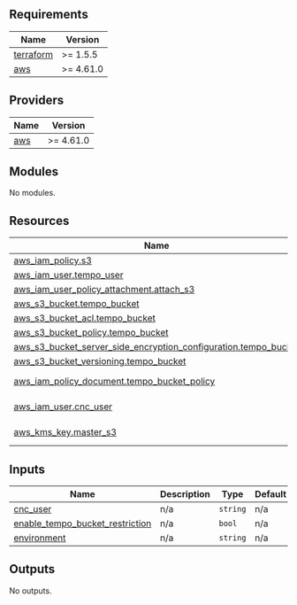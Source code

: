 <!-- BEGIN_TF_DOCS -->
## Requirements

| Name | Version |
|------|---------|
| <a name="requirement_terraform"></a> [terraform](#requirement\_terraform) | >= 1.5.5 |
| <a name="requirement_aws"></a> [aws](#requirement\_aws) | >= 4.61.0 |

## Providers

| Name | Version |
|------|---------|
| <a name="provider_aws"></a> [aws](#provider\_aws) | >= 4.61.0 |

## Modules

No modules.

## Resources

| Name | Type |
|------|------|
| [aws_iam_policy.s3](https://registry.terraform.io/providers/hashicorp/aws/latest/docs/resources/iam_policy) | resource |
| [aws_iam_user.tempo_user](https://registry.terraform.io/providers/hashicorp/aws/latest/docs/resources/iam_user) | resource |
| [aws_iam_user_policy_attachment.attach_s3](https://registry.terraform.io/providers/hashicorp/aws/latest/docs/resources/iam_user_policy_attachment) | resource |
| [aws_s3_bucket.tempo_bucket](https://registry.terraform.io/providers/hashicorp/aws/latest/docs/resources/s3_bucket) | resource |
| [aws_s3_bucket_acl.tempo_bucket](https://registry.terraform.io/providers/hashicorp/aws/latest/docs/resources/s3_bucket_acl) | resource |
| [aws_s3_bucket_policy.tempo_bucket](https://registry.terraform.io/providers/hashicorp/aws/latest/docs/resources/s3_bucket_policy) | resource |
| [aws_s3_bucket_server_side_encryption_configuration.tempo_bucket](https://registry.terraform.io/providers/hashicorp/aws/latest/docs/resources/s3_bucket_server_side_encryption_configuration) | resource |
| [aws_s3_bucket_versioning.tempo_bucket](https://registry.terraform.io/providers/hashicorp/aws/latest/docs/resources/s3_bucket_versioning) | resource |
| [aws_iam_policy_document.tempo_bucket_policy](https://registry.terraform.io/providers/hashicorp/aws/latest/docs/data-sources/iam_policy_document) | data source |
| [aws_iam_user.cnc_user](https://registry.terraform.io/providers/hashicorp/aws/latest/docs/data-sources/iam_user) | data source |
| [aws_kms_key.master_s3](https://registry.terraform.io/providers/hashicorp/aws/latest/docs/data-sources/kms_key) | data source |

## Inputs

| Name | Description | Type | Default | Required |
|------|-------------|------|---------|:--------:|
| <a name="input_cnc_user"></a> [cnc\_user](#input\_cnc\_user) | n/a | `string` | n/a | yes |
| <a name="input_enable_tempo_bucket_restriction"></a> [enable\_tempo\_bucket\_restriction](#input\_enable\_tempo\_bucket\_restriction) | n/a | `bool` | n/a | yes |
| <a name="input_environment"></a> [environment](#input\_environment) | n/a | `string` | n/a | yes |

## Outputs

No outputs.
<!-- END_TF_DOCS -->